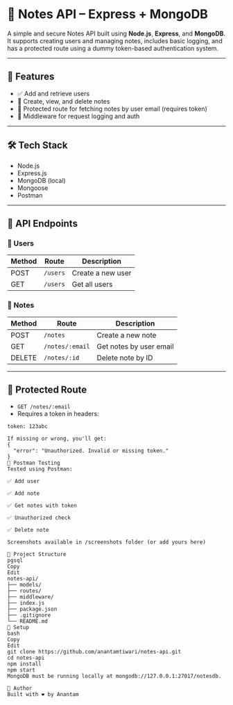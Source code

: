 # 📝 Notes API – Express + MongoDB 

A simple and secure Notes API built using **Node.js**, **Express**, and **MongoDB**. It supports creating users and managing notes, includes basic logging, and has a protected route using a dummy token-based authentication system.

---

## 🚀 Features

- ✅ Add and retrieve users
- 📝 Create, view, and delete notes
- 🔐 Protected route for fetching notes by user email (requires token)
- 🧾 Middleware for request logging and auth

---

## 🛠️ Tech Stack

- Node.js
- Express.js
- MongoDB (local)
- Mongoose
- Postman

---

## 📂 API Endpoints

### 👤 Users

| Method | Route    | Description       |
|--------|----------|-------------------|
| POST   | `/users` | Create a new user |
| GET    | `/users` | Get all users     |

### 📝 Notes

| Method | Route           | Description                     |
|--------|------------------|--------------------------------|
| POST   | `/notes`         | Create a new note              |  
| GET    | `/notes/:email`  | Get notes by user email        |
| DELETE | `/notes/:id`     | Delete note by ID              | 

---

## 🔐 Protected Route

- `GET /notes/:email`
- Requires a token in headers:

```http
token: 123abc

If missing or wrong, you'll get:
{
  "error": "Unauthorized. Invalid or missing token."
}
🧪 Postman Testing
Tested using Postman:

✅ Add user

✅ Add note

✅ Get notes with token

✅ Unauthorized check

✅ Delete note

Screenshots available in /screenshots folder (or add yours here)

📁 Project Structure
pgsql
Copy
Edit
notes-api/
├── models/
├── routes/
├── middleware/
├── index.js
├── package.json
├── .gitignore
└── README.md
🧰 Setup
bash
Copy
Edit
git clone https://github.com/anantamtiwari/notes-api.git
cd notes-api
npm install
npm start
MongoDB must be running locally at mongodb://127.0.0.1:27017/notesdb.

🙋 Author
Built with ❤️ by Anantam 
